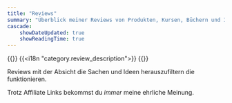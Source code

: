 ```yaml
---
title: "Reviews"
summary: "Überblick meiner Reviews von Produkten, Kursen, Büchern und Ideen"
cascade:
    showDateUpdated: true
    showReadingTime: true
---
```


{{<lead>}}
{{<i18n "category.review_description">}}
{{</lead>}}

Reviews mit der Absicht die Sachen und Ideen herauszufiltern die funktionieren.

Trotz Affiliate Links bekommst du _immer_ meine ehrliche Meinung.
